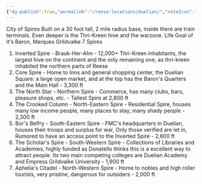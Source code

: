 ```yaml
---
{"dg-publish":true,"permalink":"/reese-locations/duelian/","noteIcon":""}
---
```


City of Spires
Built on a 30 foot tall, 2 mile radius base, inside there are train terminals. Even deeper is the Thri-Kreen hive and the warzone.
Life Goal of it's Baron, Marques Grildvalke
7 Spires
1. Inverted Spire - Brauk-Her-Ahn - 12,000+ Thri-Kreen inhabitants, the largest hive on the continent and the only remaining one, as thri-kreen inhabited the northern parts of Reese
2. Core Spire - Home to Inns and general shopping center, the Duelian Square: a large open market, and at the top has the Baron's Quarters and the Main Hall - 3,300 ft
3. The North Star - Northern Spire - Commerce, has many clubs, bars, pleasure shops, etc. - Tallest Spire at 2,800 ft
4. The Crooked Column - North-Eastern Spire - Residential Spire, houses many low income people, many places to stay, many shady people - 2,300 ft
5. Bor's Belfry - South-Eastern Spire - FMC's headquarters in Duelian, houses their troops and surplus for war, Only those verified are let in, Rumored to have an access point to the Inverted Spire - 2,600 ft
6. The Scholar's Spire - South-Western Spire - Collections of Libraries and Academies, highly funded as Donatello thinks this is a excellent way to attract people. Its two main competing colleges are Duelian Academy and Empress Grildvalke University - 1,900 ft
7. Aphelia's Citadel - North-Western Spire - Home to nobles and high roller tourists, very pristine, dangerous for outsiders - 2,000 ft
